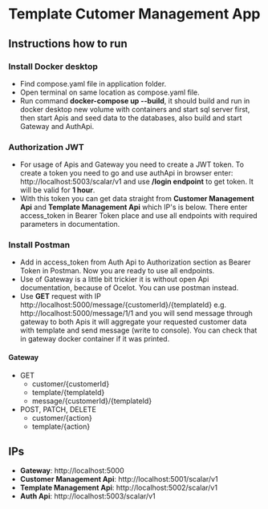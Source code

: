 # Template Cutomer Management App

## Instructions how to run
### Install Docker desktop
- Find compose.yaml file in application folder.
- Open terminal on same location as compose.yaml file.
- Run command **docker-compose up --build**, it should build and run in docker desktop new volume with containers and start sql server first, then start Apis and seed data to the databases, also build and start Gateway and AuthApi.

### Authorization JWT
- For usage of Apis and Gateway you need to create a JWT token. To create a token you need to go and use authApi in browser enter: http://localhost:5003/scalar/v1 and use **/login endpoint** to get token. It will be valid for **1 hour**.
- With this token you can get data straight from **Customer Management Api** and **Template Management Api** which IP's is below. There enter access_token in Bearer Token place and use all endpoints with required parameters in documentation.

### Install Postman
- Add in access_token from Auth Api to Authorization section as Bearer Token in Postman. Now you are ready to use all endpoints.
- Use of Gateway is a little bit trickier it is without open Api documentation, because of Ocelot. You can use postman instead. 
- Use **GET** request with IP http://localhost:5000/message/{customerId}/{templateId} e.g. http://localhost:5000/message/1/1 and you will send message through gateway to both Apis it will aggregate your requested customer data with template and send message (write to console). You can check that in gateway docker container if it was printed.

#### Gateway
- GET 
	- customer/{customerId}
	- template/{templateId}
	- message/{customerId}/{templateId}
- POST, PATCH, DELETE 
	- customer/{action}
	- template/{action}

## IPs

- **Gateway**: http://localhost:5000
- **Customer Management Api**: http://localhost:5001/scalar/v1
- **Template Management Api**: http://localhost:5002/scalar/v1
- **Auth Api**: http://localhost:5003/scalar/v1


